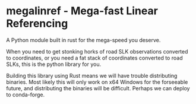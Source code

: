 # megalinref - Mega-fast Linear Referencing

A Python module built in rust for the mega-speed you deserve.

When you need to get stonking horks of road SLK observations converted to coordinates,
or you need a fat stack of coordinates converted to road SLKs, this is the python library for you.

Building this library using Rust means we will have trouble distributing binaries. Most likely this will only work on x64 Windows for the forseeable future, and distributing the binaries will be difficult. Perhaps we can deploy to conda-forge.